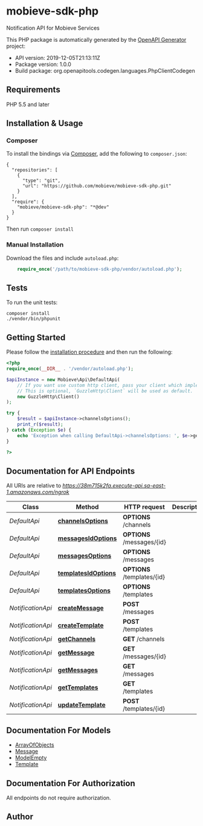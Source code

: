 # mobieve-sdk-php
Notification API for Mobieve Services

This PHP package is automatically generated by the [OpenAPI Generator](https://openapi-generator.tech) project:

- API version: 2019-12-05T21:13:11Z
- Package version: 1.0.0
- Build package: org.openapitools.codegen.languages.PhpClientCodegen

## Requirements

PHP 5.5 and later

## Installation & Usage
### Composer

To install the bindings via [Composer](http://getcomposer.org/), add the following to `composer.json`:

```
{
  "repositories": [
    {
      "type": "git",
      "url": "https://github.com/mobieve/mobieve-sdk-php.git"
    }
  ],
  "require": {
    "mobieve/mobieve-sdk-php": "*@dev"
  }
}
```

Then run `composer install`

### Manual Installation

Download the files and include `autoload.php`:

```php
    require_once('/path/to/mobieve-sdk-php/vendor/autoload.php');
```

## Tests

To run the unit tests:

```
composer install
./vendor/bin/phpunit
```

## Getting Started

Please follow the [installation procedure](#installation--usage) and then run the following:

```php
<?php
require_once(__DIR__ . '/vendor/autoload.php');

$apiInstance = new Mobieve\Api\DefaultApi(
    // If you want use custom http client, pass your client which implements `GuzzleHttp\ClientInterface`.
    // This is optional, `GuzzleHttp\Client` will be used as default.
    new GuzzleHttp\Client()
);

try {
    $result = $apiInstance->channelsOptions();
    print_r($result);
} catch (Exception $e) {
    echo 'Exception when calling DefaultApi->channelsOptions: ', $e->getMessage(), PHP_EOL;
}

?>
```

## Documentation for API Endpoints

All URIs are relative to *https://38m715k2fa.execute-api.sa-east-1.amazonaws.com/ngrok*

Class | Method | HTTP request | Description
------------ | ------------- | ------------- | -------------
*DefaultApi* | [**channelsOptions**](docs/Api/DefaultApi.md#channelsoptions) | **OPTIONS** /channels | 
*DefaultApi* | [**messagesIdOptions**](docs/Api/DefaultApi.md#messagesidoptions) | **OPTIONS** /messages/{id} | 
*DefaultApi* | [**messagesOptions**](docs/Api/DefaultApi.md#messagesoptions) | **OPTIONS** /messages | 
*DefaultApi* | [**templatesIdOptions**](docs/Api/DefaultApi.md#templatesidoptions) | **OPTIONS** /templates/{id} | 
*DefaultApi* | [**templatesOptions**](docs/Api/DefaultApi.md#templatesoptions) | **OPTIONS** /templates | 
*NotificationApi* | [**createMessage**](docs/Api/NotificationApi.md#createmessage) | **POST** /messages | 
*NotificationApi* | [**createTemplate**](docs/Api/NotificationApi.md#createtemplate) | **POST** /templates | 
*NotificationApi* | [**getChannels**](docs/Api/NotificationApi.md#getchannels) | **GET** /channels | 
*NotificationApi* | [**getMessage**](docs/Api/NotificationApi.md#getmessage) | **GET** /messages/{id} | 
*NotificationApi* | [**getMessages**](docs/Api/NotificationApi.md#getmessages) | **GET** /messages | 
*NotificationApi* | [**getTemplates**](docs/Api/NotificationApi.md#gettemplates) | **GET** /templates | 
*NotificationApi* | [**updateTemplate**](docs/Api/NotificationApi.md#updatetemplate) | **POST** /templates/{id} | 


## Documentation For Models

 - [ArrayOfObjects](docs/Model/ArrayOfObjects.md)
 - [Message](docs/Model/Message.md)
 - [ModelEmpty](docs/Model/ModelEmpty.md)
 - [Template](docs/Model/Template.md)


## Documentation For Authorization

 All endpoints do not require authorization.


## Author




